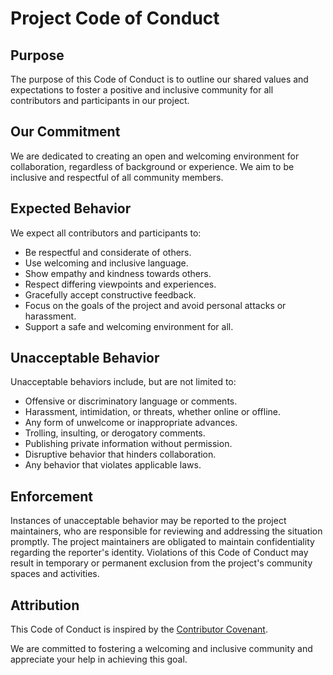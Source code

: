 # Project Code of Conduct

## Purpose
The purpose of this Code of Conduct is to outline our shared values and expectations to foster a positive and inclusive community for all contributors and participants in our project.

## Our Commitment
We are dedicated to creating an open and welcoming environment for collaboration, regardless of background or experience. We aim to be inclusive and respectful of all community members.

## Expected Behavior
We expect all contributors and participants to:

- Be respectful and considerate of others.
- Use welcoming and inclusive language.
- Show empathy and kindness towards others.
- Respect differing viewpoints and experiences.
- Gracefully accept constructive feedback.
- Focus on the goals of the project and avoid personal attacks or harassment.
- Support a safe and welcoming environment for all.

## Unacceptable Behavior
Unacceptable behaviors include, but are not limited to:

- Offensive or discriminatory language or comments.
- Harassment, intimidation, or threats, whether online or offline.
- Any form of unwelcome or inappropriate advances.
- Trolling, insulting, or derogatory comments.
- Publishing private information without permission.
- Disruptive behavior that hinders collaboration.
- Any behavior that violates applicable laws.

## Enforcement
Instances of unacceptable behavior may be reported to the project maintainers, who are responsible for reviewing and addressing the situation promptly. The project maintainers are obligated to maintain confidentiality regarding the reporter's identity. Violations of this Code of Conduct may result in temporary or permanent exclusion from the project's community spaces and activities.

## Attribution
This Code of Conduct is inspired by the [Contributor Covenant](https://www.contributor-covenant.org/version/2/0/code_of_conduct/).

We are committed to fostering a welcoming and inclusive community and appreciate your help in achieving this goal.

